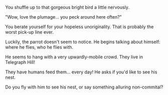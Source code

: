 You shuffle up to that gorgeous bright bird a little nervously.

"Wow, love the plumage... you peck around here often?"

You berate yourself for your hopeless unoriginality. That is probably the worst pick-up line ever.

Luckily, the parrot doesn't seem to notice. He begins talking about himself: where he flies, who he flies with.

He seems to hang with a very upwardly-mobile crowd. They live in Telegraph Hill!

They have humans feed them... every day! He asks if you'd like to see his nest.

Do you fly with him to see his nest, or say something alluring non-commital?

